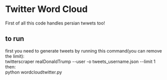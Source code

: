 # Twitter Word Cloud
First of all this code handles persian twwets too!

## to run
first you need to generate tweets by running this command(you can remove the limit):<br />
twitterscraper realDonaldTrump --user -o tweets_username.json --limit 1<br />
then:<br />
python wordcloudtwitter.py<br />
